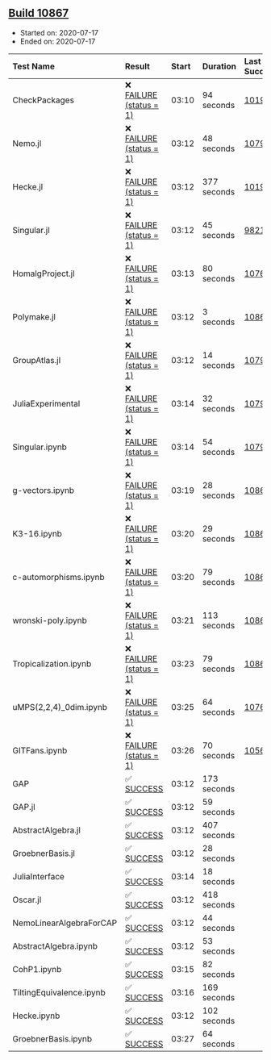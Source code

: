 ## [Build 10867](https://oscarci.mathematik.uni-kl.de/job/oscar/10867/)

* Started on: 2020-07-17
* Ended on: 2020-07-17

| Test Name    | Result | Start | Duration | Last Success | First Failure |
|:-------------|:-------|:------|:---------|:-------------|:--------------|
| CheckPackages | ❌ [FAILURE (status = 1)](https://oscarci.mathematik.uni-kl.de/job/oscar/10867/artifact/logs/build-10867/CheckPackages.log) | 03:10 | 94 seconds | [10197](https://oscarci.mathematik.uni-kl.de/job/oscar/10197/) | [10198](https://oscarci.mathematik.uni-kl.de/job/oscar/10198/) |
| Nemo.jl | ❌ [FAILURE (status = 1)](https://oscarci.mathematik.uni-kl.de/job/oscar/10867/artifact/logs/build-10867/Nemo.jl.log) | 03:12 | 48 seconds | [10790](https://oscarci.mathematik.uni-kl.de/job/oscar/10790/) | [10791](https://oscarci.mathematik.uni-kl.de/job/oscar/10791/) |
| Hecke.jl | ❌ [FAILURE (status = 1)](https://oscarci.mathematik.uni-kl.de/job/oscar/10867/artifact/logs/build-10867/Hecke.jl.log) | 03:12 | 377 seconds | [10197](https://oscarci.mathematik.uni-kl.de/job/oscar/10197/) | [10198](https://oscarci.mathematik.uni-kl.de/job/oscar/10198/) |
| Singular.jl | ❌ [FAILURE (status = 1)](https://oscarci.mathematik.uni-kl.de/job/oscar/10867/artifact/logs/build-10867/Singular.jl.log) | 03:12 | 45 seconds | [9821](https://oscarci.mathematik.uni-kl.de/job/oscar/9821/) | [9822](https://oscarci.mathematik.uni-kl.de/job/oscar/9822/) |
| HomalgProject.jl | ❌ [FAILURE (status = 1)](https://oscarci.mathematik.uni-kl.de/job/oscar/10867/artifact/logs/build-10867/HomalgProject.jl.log) | 03:13 | 80 seconds | [10765](https://oscarci.mathematik.uni-kl.de/job/oscar/10765/) | [10766](https://oscarci.mathematik.uni-kl.de/job/oscar/10766/) |
| Polymake.jl | ❌ [FAILURE (status = 1)](https://oscarci.mathematik.uni-kl.de/job/oscar/10867/artifact/logs/build-10867/Polymake.jl.log) | 03:12 | 3 seconds | [10862](https://oscarci.mathematik.uni-kl.de/job/oscar/10862/) | [10863](https://oscarci.mathematik.uni-kl.de/job/oscar/10863/) |
| GroupAtlas.jl | ❌ [FAILURE (status = 1)](https://oscarci.mathematik.uni-kl.de/job/oscar/10867/artifact/logs/build-10867/GroupAtlas.jl.log) | 03:12 | 14 seconds | [10790](https://oscarci.mathematik.uni-kl.de/job/oscar/10790/) | [10791](https://oscarci.mathematik.uni-kl.de/job/oscar/10791/) |
| JuliaExperimental | ❌ [FAILURE (status = 1)](https://oscarci.mathematik.uni-kl.de/job/oscar/10867/artifact/logs/build-10867/JuliaExperimental.log) | 03:14 | 32 seconds | [10790](https://oscarci.mathematik.uni-kl.de/job/oscar/10790/) | [10791](https://oscarci.mathematik.uni-kl.de/job/oscar/10791/) |
| Singular.ipynb | ❌ [FAILURE (status = 1)](https://oscarci.mathematik.uni-kl.de/job/oscar/10867/artifact/logs/build-10867/Singular.ipynb.log) | 03:14 | 54 seconds | [10790](https://oscarci.mathematik.uni-kl.de/job/oscar/10790/) | [10791](https://oscarci.mathematik.uni-kl.de/job/oscar/10791/) |
| g-vectors.ipynb | ❌ [FAILURE (status = 1)](https://oscarci.mathematik.uni-kl.de/job/oscar/10867/artifact/logs/build-10867/g-vectors.ipynb.log) | 03:19 | 28 seconds | [10862](https://oscarci.mathematik.uni-kl.de/job/oscar/10862/) | [10863](https://oscarci.mathematik.uni-kl.de/job/oscar/10863/) |
| K3-16.ipynb | ❌ [FAILURE (status = 1)](https://oscarci.mathematik.uni-kl.de/job/oscar/10867/artifact/logs/build-10867/K3-16.ipynb.log) | 03:20 | 29 seconds | [10862](https://oscarci.mathematik.uni-kl.de/job/oscar/10862/) | [10863](https://oscarci.mathematik.uni-kl.de/job/oscar/10863/) |
| c-automorphisms.ipynb | ❌ [FAILURE (status = 1)](https://oscarci.mathematik.uni-kl.de/job/oscar/10867/artifact/logs/build-10867/c-automorphisms.ipynb.log) | 03:20 | 79 seconds | [10866](https://oscarci.mathematik.uni-kl.de/job/oscar/10866/) | [10867](https://oscarci.mathematik.uni-kl.de/job/oscar/10867/) |
| wronski-poly.ipynb | ❌ [FAILURE (status = 1)](https://oscarci.mathematik.uni-kl.de/job/oscar/10867/artifact/logs/build-10867/wronski-poly.ipynb.log) | 03:21 | 113 seconds | [10863](https://oscarci.mathematik.uni-kl.de/job/oscar/10863/) | [10864](https://oscarci.mathematik.uni-kl.de/job/oscar/10864/) |
| Tropicalization.ipynb | ❌ [FAILURE (status = 1)](https://oscarci.mathematik.uni-kl.de/job/oscar/10867/artifact/logs/build-10867/Tropicalization.ipynb.log) | 03:23 | 79 seconds | [10865](https://oscarci.mathematik.uni-kl.de/job/oscar/10865/) | [10866](https://oscarci.mathematik.uni-kl.de/job/oscar/10866/) |
| uMPS(2,2,4)_0dim.ipynb | ❌ [FAILURE (status = 1)](https://oscarci.mathematik.uni-kl.de/job/oscar/10867/artifact/logs/build-10867/uMPS-2-2-4-_0dim.ipynb.log) | 03:25 | 64 seconds | [10765](https://oscarci.mathematik.uni-kl.de/job/oscar/10765/) | [10766](https://oscarci.mathematik.uni-kl.de/job/oscar/10766/) |
| GITFans.ipynb | ❌ [FAILURE (status = 1)](https://oscarci.mathematik.uni-kl.de/job/oscar/10867/artifact/logs/build-10867/GITFans.ipynb.log) | 03:26 | 70 seconds | [10566](https://oscarci.mathematik.uni-kl.de/job/oscar/10566/) | [10567](https://oscarci.mathematik.uni-kl.de/job/oscar/10567/) |
| GAP | ✅ [SUCCESS](https://oscarci.mathematik.uni-kl.de/job/oscar/10867/artifact/logs/build-10867/GAP.log) | 03:12 | 173 seconds |  |  |
| GAP.jl | ✅ [SUCCESS](https://oscarci.mathematik.uni-kl.de/job/oscar/10867/artifact/logs/build-10867/GAP.jl.log) | 03:12 | 59 seconds |  |  |
| AbstractAlgebra.jl | ✅ [SUCCESS](https://oscarci.mathematik.uni-kl.de/job/oscar/10867/artifact/logs/build-10867/AbstractAlgebra.jl.log) | 03:12 | 407 seconds |  |  |
| GroebnerBasis.jl | ✅ [SUCCESS](https://oscarci.mathematik.uni-kl.de/job/oscar/10867/artifact/logs/build-10867/GroebnerBasis.jl.log) | 03:12 | 28 seconds |  |  |
| JuliaInterface | ✅ [SUCCESS](https://oscarci.mathematik.uni-kl.de/job/oscar/10867/artifact/logs/build-10867/JuliaInterface.log) | 03:14 | 18 seconds |  |  |
| Oscar.jl | ✅ [SUCCESS](https://oscarci.mathematik.uni-kl.de/job/oscar/10867/artifact/logs/build-10867/Oscar.jl.log) | 03:12 | 418 seconds |  |  |
| NemoLinearAlgebraForCAP | ✅ [SUCCESS](https://oscarci.mathematik.uni-kl.de/job/oscar/10867/artifact/logs/build-10867/NemoLinearAlgebraForCAP.log) | 03:12 | 44 seconds |  |  |
| AbstractAlgebra.ipynb | ✅ [SUCCESS](https://oscarci.mathematik.uni-kl.de/job/oscar/10867/artifact/logs/build-10867/AbstractAlgebra.ipynb.log) | 03:12 | 53 seconds |  |  |
| CohP1.ipynb | ✅ [SUCCESS](https://oscarci.mathematik.uni-kl.de/job/oscar/10867/artifact/logs/build-10867/CohP1.ipynb.log) | 03:15 | 82 seconds |  |  |
| TiltingEquivalence.ipynb | ✅ [SUCCESS](https://oscarci.mathematik.uni-kl.de/job/oscar/10867/artifact/logs/build-10867/TiltingEquivalence.ipynb.log) | 03:16 | 169 seconds |  |  |
| Hecke.ipynb | ✅ [SUCCESS](https://oscarci.mathematik.uni-kl.de/job/oscar/10867/artifact/logs/build-10867/Hecke.ipynb.log) | 03:12 | 102 seconds |  |  |
| GroebnerBasis.ipynb | ✅ [SUCCESS](https://oscarci.mathematik.uni-kl.de/job/oscar/10867/artifact/logs/build-10867/GroebnerBasis.ipynb.log) | 03:27 | 64 seconds |  |  |
